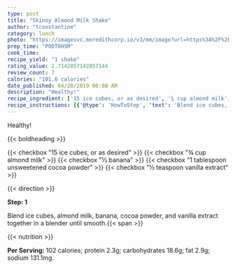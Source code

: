 ```yaml
---
type: post
title: "Skinny Almond Milk Shake"
author: "tconstantine"
category: lunch
photo: "https://imagesvc.meredithcorp.io/v3/mm/image?url=https%3A%2F%2Fimages.media-allrecipes.com%2Fuserphotos%2F2313916.jpg"
prep_time: "P0DT0H5M"
cook_time: 
recipe_yield: "1 shake"
rating_value: 2.7142857142857144
review_count: 7
calories: "101.6 calories"
date_published: 04/20/2019 06:08 AM
description: "Healthy!"
recipe_ingredient: ['15 ice cubes, or as desired', '¾ cup almond milk', '⅓ banana', '1 tablespoon unsweetened cocoa powder', '½ teaspoon vanilla extract']
recipe_instructions: [{'@type': 'HowToStep', 'text': 'Blend ice cubes, almond milk, banana, cocoa powder, and vanilla extract together in a blender until smooth.\n'}]
---
```


Healthy! 

{{< boldheading >}}

{{< checkbox "15  ice cubes, or as desired" >}}
{{< checkbox "¾ cup almond milk" >}}
{{< checkbox "⅓  banana" >}}
{{< checkbox "1 tablespoon unsweetened cocoa powder" >}}
{{< checkbox "½ teaspoon vanilla extract" >}}


{{< direction >}}

**Step: 1**

Blend ice cubes, almond milk, banana, cocoa powder, and vanilla extract together in a blender until smooth.{{< span >}}

{{< nutrition >}}

**Per Serving:** 102 calories; protein 2.3g; carbohydrates 18.6g; fat 2.9g; sodium 131.1mg.